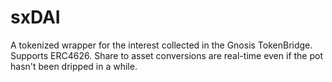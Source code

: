 # sxDAI
A tokenized wrapper for the interest collected in the Gnosis TokenBridge. Supports ERC4626. Share to asset conversions are real-time even if the pot hasn't been dripped in a while. 
